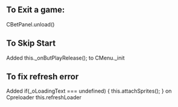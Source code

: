 ## To Exit a game:
CBetPanel.unload()

## To Skip Start
Added this._onButPlayRelease(); to CMenu._init

## To fix refresh error

Added  if(_oLoadingText === undefined) {
            this.attachSprites();
        }
on Cpreloader this.refreshLoader